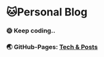 # :cat:Personal Blog

### :sun_with_face: Keep coding..
### :earth_asia: **GitHub-Pages**: [**Tech & Posts**](https://2phangx-dylan.github.io/)